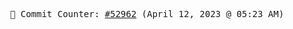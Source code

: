 <p align="center">
    <samp>
        📮 Commit Counter: <a href="https://github.com/Javascript-void0/Javascript-void0/commits/main">#52962</a> (April 12, 2023 @ 05:23 AM)
    </samp>
</p>